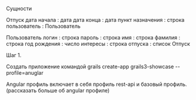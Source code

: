 Сущности

Отпуск
	дата начала : дата
	дата конца : дата
	пункт назначения : строка
	пользователь : Пользователь
	
Пользователь
	логин : строка
	пароль : строка
	имя : строка
	фамилия : строка
	год рождения : число
	интересы : строка
	отпуска : список Отпуск

Шаг 1. 

Создать приложение командой grails create-app grails3-showcase --profile=anuglar

Angular профиль включает в себя профиль rest-api и базовый профиль. (рассказать больше об angular профиле)
